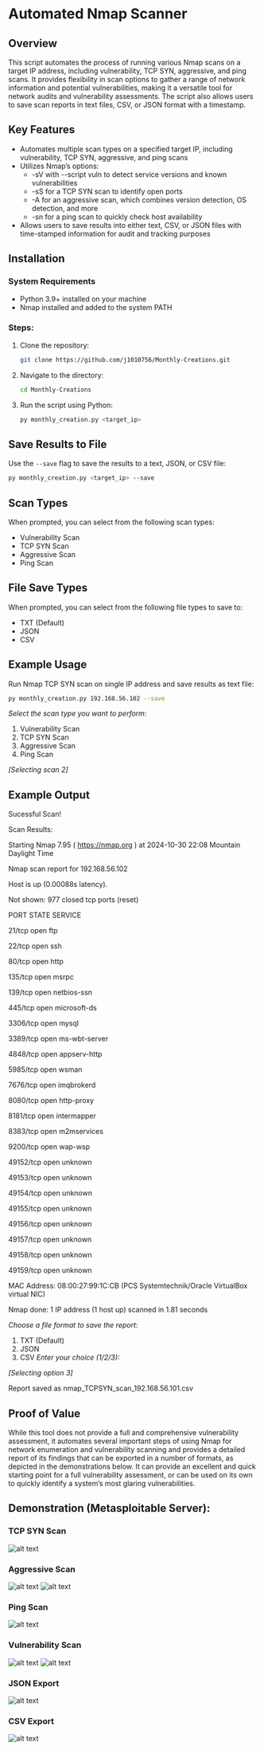 # Automated Nmap Scanner

## Overview
This script automates the process of running various Nmap scans on a target IP address, including vulnerability, TCP SYN, aggressive, and ping scans. It provides flexibility in scan options to gather a range of network information and potential vulnerabilities, making it a versatile tool for network audits and vulnerability assessments. The script also allows users to save scan reports in text files, CSV, or JSON format with a timestamp.

## Key Features
- Automates multiple scan types on a specified target IP, including vulnerability, TCP SYN, aggressive, and ping scans
- Utilizes Nmap’s options:
    - -sV with --script vuln to detect service versions and known vulnerabilities
    - -sS for a TCP SYN scan to identify open ports
    - -A for an aggressive scan, which combines version detection, OS detection, and more
    - -sn for a ping scan to quickly check host availability
- Allows users to save results into either text, CSV, or JSON files with time-stamped information for audit and tracking purposes


## Installation

### System Requirements
- Python 3.9+ installed on your machine
- Nmap installed and added to the system PATH

### Steps:
1. Clone the repository:
    ```bash
    git clone https://github.com/j1010756/Monthly-Creations.git
    ```

2. Navigate to the directory:
    ```bash
    cd Monthly-Creations
    ```

3. Run the script using Python:
    ```bash
    py monthly_creation.py <target_ip>
    ```

## Save Results to File
Use the `--save` flag to save the results to a text, JSON, or CSV file:

  ```bash
  py monthly_creation.py <target_ip> --save
  ```

## Scan Types
When prompted, you can select from the following scan types:

- Vulnerability Scan
- TCP SYN Scan
- Aggressive Scan
- Ping Scan

## File Save Types
When prompted, you can select from the following file types to save to:
- TXT (Default)
- JSON
- CSV

## Example Usage
Run Nmap TCP SYN scan on single IP address and save results as text file:
```bash
py monthly_creation.py 192.168.56.102 --save
```

_Select the scan type you want to perform:_
1. Vulnerability Scan
2. TCP SYN Scan
3. Aggressive Scan
4. Ping Scan

_[Selecting scan 2]_

## Example Output
Sucessful Scan!

Scan Results:

Starting Nmap 7.95 ( https://nmap.org ) at 2024-10-30 22:08 Mountain Daylight Time

Nmap scan report for 192.168.56.102

Host is up (0.00088s latency).

Not shown: 977 closed tcp ports (reset)

PORT      STATE SERVICE

21/tcp    open  ftp

22/tcp    open  ssh

80/tcp    open  http

135/tcp   open  msrpc

139/tcp   open  netbios-ssn

445/tcp   open  microsoft-ds

3306/tcp  open  mysql

3389/tcp  open  ms-wbt-server

4848/tcp  open  appserv-http

5985/tcp  open  wsman

7676/tcp  open  imqbrokerd

8080/tcp  open  http-proxy

8181/tcp  open  intermapper

8383/tcp  open  m2mservices

9200/tcp  open  wap-wsp

49152/tcp open  unknown

49153/tcp open  unknown

49154/tcp open  unknown

49155/tcp open  unknown

49156/tcp open  unknown

49157/tcp open  unknown

49158/tcp open  unknown

49159/tcp open  unknown

MAC Address: 08:00:27:99:1C:CB (PCS Systemtechnik/Oracle VirtualBox virtual NIC)

Nmap done: 1 IP address (1 host up) scanned in 1.81 seconds

_Choose a file format to save the report:_
1. TXT (Default)
2. JSON
3. CSV
_Enter your choice (1/2/3):_

_[Selecting option 3]_

Report saved as nmap_TCPSYN_scan_192.168.56.101.csv

## Proof of Value
While this tool does not provide a full and comprehensive vulnerability assessment, it automates several important steps of using Nmap for network enumeration and vulnerability scanning and provides a detailed report of its findings that can be exported in a number of formats, as depicted in the demonstrations below. It can provide an excellent and quick starting point for a full vulnerability assessment, or can be used on its own to quickly identify a system’s most glaring vulnerabilities.


## Demonstration (Metasploitable Server):
### TCP SYN Scan
![alt text](https://github.com/j1010756/Monthly-Creations/blob/main/demo_tcpsyn.png?raw=true)
### Aggressive Scan
![alt text](https://github.com/j1010756/Monthly-Creations/blob/main/demo_aggressive1.png?raw=true)
![alt text](https://github.com/j1010756/Monthly-Creations/blob/main/demo_aggressive2.png?raw=true)
### Ping Scan
![alt text](https://github.com/j1010756/Monthly-Creations/blob/main/demo_ping.png?raw=true)
### Vulnerability Scan
![alt text](https://github.com/j1010756/Monthly-Creations/blob/main/demo_vuln1.png?raw=true)
![alt text](https://github.com/j1010756/Monthly-Creations/blob/main/demo_vuln2.png?raw=true)
### JSON Export
![alt text](https://github.com/j1010756/Monthly-Creations/blob/main/demo_json.png?raw=true)
### CSV Export
![alt text](https://github.com/j1010756/Monthly-Creations/blob/main/demo_csv.png?raw=true)
